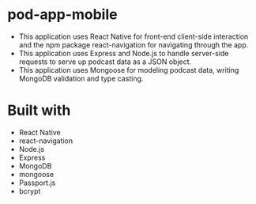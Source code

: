 # pod-app-mobile
- This application uses React Native for front-end client-side interaction and the npm package react-navigation for navigating through the app.
- This application uses Express and Node.js to handle server-side requests to serve up podcast data as a JSON object.
- This application uses Mongoose for modeling podcast data, writing MongoDB validation and type casting.

# Built with #
* React Native
* react-navigation
* Node.js
* Express
* MongoDB
* mongoose
* Passport.js
* bcrypt
